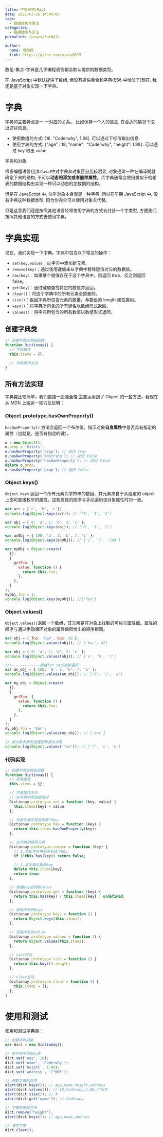 ```yaml
---
title: 字典结构(Map)
date: 2021-03-26 14:04:05
tags:
  - 数据结构与算法
categories:
  - 数据结构与算法
permalink: /pages/3be041/

author:
  name: 杨雨翔
  link: https://gitee.com/xiang0515
---
```


数组-集合-字典是几乎编程语言都会默认提供的数据类型。

在 JavaScript 中默认提供了数组, 但没有提供集合和字典(ES6 中增加了)现在, 我还是基于对象实现一下字典。

# 字典

字典的主要特点是一 一对应的关系。
比如保存一个人的信息, 在合适的情况下取出这些信息。

- 使用数组的方式: [18, "Coderwhy", 1.88]. 可以通过下标值取出信息.
- 使用字典的方式: {"age" : 18, "name" : "Coderwhy", "height": 1.88}. 可以通过 key 取出 value

字典和对象:

很多编程语言(比如`Java`)中对字典和对象区分比较明显, 对象通常一种在编译期就确定下来的结构, 不可以**动态的添加或者删除属性**。而字典通常会使用类似于哈希表的数据结构去实现一种可以动态的加数据的结构。

但是在 JavaScript 中, 似乎对象本身就是一种字典. 所以在早期 JavaScript 中, 没有字典这种数据类型, 因为你完全可以使用对象去代替。

但是这里我们还是按照其他语言经常使用字典的方式去封装一个字类型, 方便我们按照其他语言的方式去使用字典。

# 字典实现

现在，我们实现一下字典。字典中包含以下常见的操作：

- `set(key,value)`：向字典中添加新元素。
- `remove(key)`：通过使用键值来从字典中移除键值对应的数据值。
- `has(key)`：如果某个键值存在于这个字典中，则返回 true，反之则返回 false。
- `get(key)`：通过键值查找特定的数值并返回。
- `clear()`：将这个字典中的所有元素全部删除。
- `size()`：返回字典所包含元素的数量。与数组的 length 属性类似。
- `keys()`：将字典所包含的所有键名以数组形式返回。
- `values()`：将字典所包含的所有数值以数组形式返回。

## 创建字典类

```js
// 创建字典的构造函数
function Dictionay() {
  // 字典属性
  this.items = {};

  // 字典操作方法
}
```

## 所有方法实现

字典类比较简单，我们直接一股脑全梭,主要运用到了 Object 的一些方法，我现在从 MDN 上搬运一些方法说明：

### Object.prototype.hasOwnProperty()

`hasOwnProperty()` 方法会返回一个布尔值，指示对象**自身属性**中是否具有指定的属性（也就是，是否有指定的键）。

```js
o = new Object();
o.prop = 'exists';
o.hasOwnProperty('prop'); // 返回 true
o.hasOwnProperty('toString'); // 返回 false
o.hasOwnProperty('hasOwnProperty'); // 返回 false
delete o.prop;
o.hasOwnProperty('prop'); // 返回 false
```

### Object.keys()

`Object.keys` 返回一个所有元素为字符串的数组，其元素来自于从给定的 object 上面可直接枚举的属性。这些属性的顺序与手动遍历该对象属性时的一致。

```js
var arr = ['a', 'b', 'c'];
console.log(Object.keys(arr)); // ['0', '1', '2']

var obj = { 0: 'a', 1: 'b', 2: 'c' };
console.log(Object.keys(obj)); // ['0', '1', '2']

var anObj = { 100: 'a', 2: 'b', 7: 'c' };
console.log(Object.keys(anObj)); // ['2', '7', '100']

var myObj = Object.create(
  {},
  {
    getFoo: {
      value: function () {
        return this.foo;
      },
    },
  }
);
myObj.foo = 1;
console.log(Object.keys(myObj)); //['foo']
```

### Object.values()

`Object.values()`返回一个数组，其元素是在对象上找到的可枚举属性值。属性的顺序与通过手动循环对象的属性值所给出的顺序相同。

```js
var obj = { foo: 'bar', baz: 42 };
console.log(Object.values(obj)); // ['bar', 42]

var obj = { 0: 'a', 1: 'b', 2: 'c' };
console.log(Object.values(obj)); // ['a', 'b', 'c']

//!-------------根据for in的顺序遍历
var an_obj = { 100: 'a', 2: 'b', 7: 'c' };
console.log(Object.values(an_obj)); // ['b', 'c', 'a']

var my_obj = Object.create(
  {},
  {
    getFoo: {
      value: function () {
        return this.foo;
      },
    },
  }
);
my_obj.foo = 'bar';
console.log(Object.values(my_obj)); // ['bar']

// 非对象参数将被强制转换为对象
console.log(Object.values('foo')); // ['f', 'o', 'o']
```

### 代码实现

```js
// 创建字典的构造函数
function Dictionay() {
  // 字典属性
  this.items = {};

  // 字典操作方法
  // 在字典中添加键值对
  Dictionay.prototype.set = function (key, value) {
    this.items[key] = value;
  };

  // 判断字典中是否有某个key
  Dictionay.prototype.has = function (key) {
    return this.items.hasOwnProperty(key);
  };

  // 从字典中移除元素
  Dictionay.prototype.remove = function (key) {
    // 1.判断字典中是否有这个key
    if (!this.has(key)) return false;

    // 2.从字典中删除key
    delete this.items[key];
    return true;
  };

  // 根据key去获取value
  Dictionay.prototype.get = function (key) {
    return this.has(key) ? this.items[key] : undefined;
  };

  // 获取所有的keys
  Dictionay.prototype.keys = function () {
    return Object.keys(this.items);
  };

  // 获取所有的value
  Dictionay.prototype.values = function () {
    return Object.values(this.items);
  };

  // size方法
  Dictionay.prototype.size = function () {
    return this.keys().length;
  };

  // clear方法
  Dictionay.prototype.clear = function () {
    this.items = {};
  };
}
```

# 使用和测试

使用和测试字典类：

```js
// 创建字典对象
var dict = new Dictionay();

// 在字典中添加元素
dict.set('age', 18);
dict.set('name', 'Coderwhy');
dict.set('height', 1.88);
dict.set('address', '广州市');

// 获取字典的信息
alert(dict.keys()); // age,name,height,address
alert(dict.values()); // 18,Coderwhy,1.88,广州市
alert(dict.size()); // 4
alert(dict.get('name')); // Coderwhy

// 字典的删除方法
dict.remove('height');
alert(dict.keys()); // age,name,address

// 清空字典
dict.clear();
```
